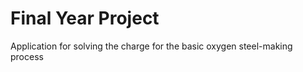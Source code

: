 Final Year Project
====================
Application for solving the charge for the basic oxygen steel-making process
